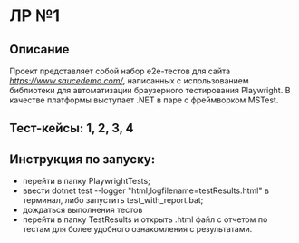 # ЛР №1
## Описание
Проект представляет собой набор e2e-тестов для сайта *https://www.saucedemo.com/*, написанных с использованием библиотеки для автоматизации
браузерного тестирования Playwright. В качестве платформы выступает .NET в паре с фреймворком MSTest.
## Тест-кейсы: 1, 2, 3, 4
## Инструкция по запуску:
- перейти в папку PlaywrightTests;
- ввести dotnet test --logger "html;logfilename=testResults.html" в терминал, либо запустить test_with_report.bat;
- дождаться выполнения тестов
- перейти в папку TestResults и открыть .html файл с отчетом по тестам для более удобного ознакомления с результатами.






















